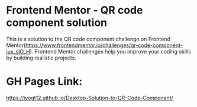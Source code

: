 # Frontend Mentor - QR code component solution

This is a solution to the QR code component challenge on Frontend Mentor(https://www.frontendmentor.io/challenges/qr-code-component-iux_sIO_H). Frontend Mentor challenges help you improve your coding skills by building realistic projects. 
# GH Pages Link:
https://ivogt12.github.io/Desktop-Solution-to-QR-Code-Component/
